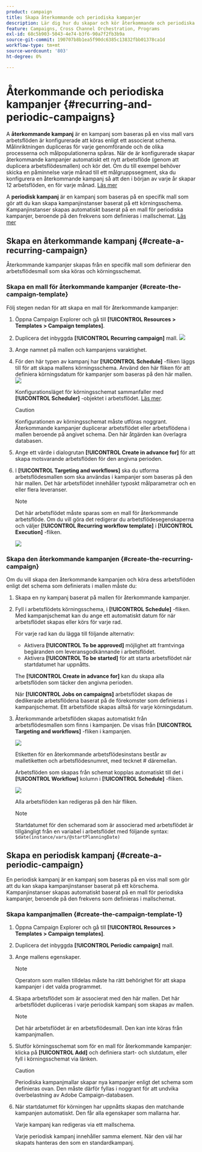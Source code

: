 ```yaml
---
product: campaign
title: Skapa återkommande och periodiska kampanjer
description: Lär dig hur du skapar och kör återkommande och periodiska kampanjer
feature: Campaigns, Cross Channel Orchestration, Programs
exl-id: 68c5b903-5043-4e74-b3f6-90a7f2fb3b9a
source-git-commit: 190707b8b1ea5f90dc6385c13832fbb01378ca1d
workflow-type: tm+mt
source-wordcount: '803'
ht-degree: 0%

---
```


# Återkommande och periodiska kampanjer {#recurring-and-periodic-campaigns}

A **återkommande kampanj** är en kampanj som baseras på en viss mall vars arbetsflöden är konfigurerade att köras enligt ett associerat schema. Målinriktningen dupliceras för varje genomförande och de olika processerna och målpopulationerna spåras.  När de är konfigurerade skapar återkommande kampanjer automatiskt ett nytt arbetsflöde (genom att duplicera arbetsflödesmallen) och kör det. Om du till exempel behöver skicka en påminnelse varje månad till ett målgruppssegment, ska du konfigurera en återkommande kampanj så att den i början av varje år skapar 12 arbetsflöden, en för varje månad. [Läs mer](#create-a-recurring-campaign)

A **periodisk kampanj** är en kampanj som baseras på en specifik mall som gör att du kan skapa kampanjinstanser baserat på ett körningsschema. Kampanjinstanser skapas automatiskt baserat på en mall för periodiska kampanjer, beroende på den frekvens som definieras i mallschemat. [Läs mer](#create-a-periodic-campaign)

## Skapa en återkommande kampanj {#create-a-recurring-campaign}

Återkommande kampanjer skapas från en specifik mall som definierar den arbetsflödesmall som ska köras och körningsschemat.

### Skapa en mall för återkommande kampanjer {#create-the-campaign-template}

Följ stegen nedan för att skapa en mall för återkommande kampanjer:

1. Öppna Campaign Explorer och gå till **[!UICONTROL Resources > Templates > Campaign templates]**.
1. Duplicera det inbyggda **[!UICONTROL Recurring campaign]** mall.
   ![](assets/recurring-campaign-duplicate.png)
1. Ange namnet på mallen och kampanjens varaktighet.
1. För den här typen av kampanj har **[!UICONTROL Schedule]** -fliken läggs till för att skapa mallens körningsschema. Använd den här fliken för att definiera körningsdatum för kampanjer som baseras på den här mallen.
   ![](assets/recurring-campaign-schedule.png)

   Konfigurationsläget för körningsschemat sammanfaller med **[!UICONTROL Scheduler]** -objektet i arbetsflödet. [Läs mer](../workflow/scheduler.md).

   >[!CAUTION]
   >
   >Konfigurationen av körningsschemat måste utföras noggrant. Återkommande kampanjer duplicerar arbetsflödet eller arbetsflödena i mallen beroende på angivet schema. Den här åtgärden kan överlagra databasen.

1. Ange ett värde i dialogrutan **[!UICONTROL Create in advance for]** för att skapa motsvarande arbetsflöden för den angivna perioden.
1. I **[!UICONTROL Targeting and workflows]** ska du utforma arbetsflödesmallen som ska användas i kampanjer som baseras på den här mallen. Det här arbetsflödet innehåller typoskt målparametrar och en eller flera leveranser.

   >[!NOTE]
   >
   >Det här arbetsflödet måste sparas som en mall för återkommande arbetsflöde. Om du vill göra det redigerar du arbetsflödesegenskaperna och väljer **[!UICONTROL Recurring workflow template]** i **[!UICONTROL Execution]** -fliken.

   ![](assets/recurring-campaign-wf-properties.png)

### Skapa den återkommande kampanjen {#create-the-recurring-campaign}

Om du vill skapa den återkommande kampanjen och köra dess arbetsflöden enligt det schema som definierats i mallen måste du:

1. Skapa en ny kampanj baserat på mallen för återkommande kampanjer.
1. Fyll i arbetsflödets körningsschema, i **[!UICONTROL Schedule]** -fliken. Med kampanjschemat kan du ange ett automatiskt datum för när arbetsflödet skapas eller körs för varje rad.

   För varje rad kan du lägga till följande alternativ:

   * Aktivera **[!UICONTROL To be approved]** möjlighet att framtvinga begäranden om leveransgodkännande i arbetsflödet.
   * Aktivera **[!UICONTROL To be started]** för att starta arbetsflödet när startdatumet har uppnåtts.

   The **[!UICONTROL Create in advance for]** kan du skapa alla arbetsflöden som täcker den angivna perioden.

   När **[!UICONTROL Jobs on campaigns]** arbetsflödet skapas de dedikerade arbetsflödena baserat på de förekomster som definieras i kampanjschemat. Ett arbetsflöde skapas alltså för varje körningsdatum.

1. Återkommande arbetsflöden skapas automatiskt från arbetsflödesmallen som finns i kampanjen. De visas från **[!UICONTROL Targeting and workflows]** -fliken i kampanjen.

   ![](assets/recurring-wf-created.png)

   Etiketten för en återkommande arbetsflödesinstans består av malletiketten och arbetsflödesnumret, med tecknet # däremellan.

   Arbetsflöden som skapas från schemat kopplas automatiskt till det i **[!UICONTROL Workflow]** kolumn i **[!UICONTROL Schedule]** -fliken.

   ![](assets/recurring-wf-schedule-executed.png)

   Alla arbetsflöden kan redigeras på den här fliken.

   >[!NOTE]
   >
   >Startdatumet för den schemarad som är associerad med arbetsflödet är tillgängligt från en variabel i arbetsflödet med följande syntax:\
   >`$date(instance/vars/@startPlanningDate)`

## Skapa en periodisk kampanj {#create-a-periodic-campaign}

En periodisk kampanj är en kampanj som baseras på en viss mall som gör att du kan skapa kampanjinstanser baserat på ett körschema. Kampanjinstanser skapas automatiskt baserat på en mall för periodiska kampanjer, beroende på den frekvens som definieras i mallschemat.

### Skapa kampanjmallen {#create-the-campaign-template-1}

1. Öppna Campaign Explorer och gå till **[!UICONTROL Resources > Templates > Campaign templates]**.
1. Duplicera det inbyggda **[!UICONTROL Periodic campaign]** mall.
1. Ange mallens egenskaper.

   >[!NOTE]
   >
   >Operatorn som mallen tilldelas måste ha rätt behörighet för att skapa kampanjer i det valda programmet.

1. Skapa arbetsflödet som är associerat med den här mallen. Det här arbetsflödet dupliceras i varje periodisk kampanj som skapas av mallen.

   >[!NOTE]
   >
   >Det här arbetsflödet är en arbetsflödesmall. Den kan inte köras från kampanjmallen.

1. Slutför körningsschemat som för en mall för återkommande kampanjer: klicka på **[!UICONTROL Add]** och definiera start- och slutdatum, eller fyll i körningsschemat via länken.

   >[!CAUTION]
   >
   >Periodiska kampanjmallar skapar nya kampanjer enligt det schema som definieras ovan. Den måste därför fyllas i noggrant för att undvika överbelastning av Adobe Campaign-databasen.

1. När startdatumet för körningen har uppnåtts skapas den matchande kampanjen automatiskt. Den får alla egenskaper som mallarna har.

   Varje kampanj kan redigeras via ett mallschema.

   Varje periodisk kampanj innehåller samma element. När den väl har skapats hanteras den som en standardkampanj.
